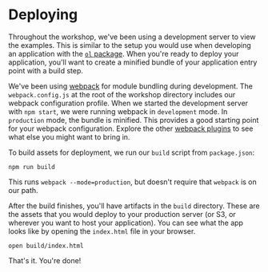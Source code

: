 # Deploying

Throughout the workshop, we've been using a development server to view the examples.  This is similar to the setup you would use when developing an application with the [`ol` package](https://www.npmjs.com/package/ol).  When you're ready to deploy your application, you'll want to create a minified bundle of your application entry point with a build step.

We've been using [webpack](https://webpack.js.org/) for module bundling during development.  The `webpack.config.js` at the root of the workshop directory includes our webpack configuration profile.  When we started the development server with `npm start`, we were running webpack in `development` mode.  In `production` mode, the bundle is minified.  This provides a good starting point for your webpack configuration.  Explore the other [webpack plugins](https://webpack.js.org/plugins/) to see what else you might want to bring in.

To build assets for deployment, we run our `build` script from `package.json`:

    npm run build

This runs `webpack --mode=production`, but doesn't require that `webpack` is on our path.

After the build finishes, you'll have artifacts in the `build` directory.  These are the assets that you would deploy to your production server (or S3, or wherever you want to host your application).  You can see what the app looks like by opening the `index.html` file in your browser.

    open build/index.html

That's it.  You're done!
